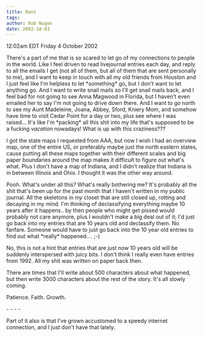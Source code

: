 ```yaml
---
title: Rant
tags: 
author: Rob Nugen
date: 2002-10-03
---
```


<p class=date>12:02am EDT Friday 4 October 2002</p>

<p>There's a part of me that is so scared to let go of my connections
to people in the world.  Like I feel driven to read livejournal
entries each day, and reply to all the emails I get (not all of them,
but all of them that are sent personally to me), and I want to keep in
touch with all my old friends from Houston and I just feel like I'm
helpless to let *something* go, but I don't want to let anything go.
And I want to write snail mails so I'll get snail mails back, and I
feel bad for not going to see Anna Magwood in Florida, but I haven't
even emailed her to say I'm not going to drive down there.  And I want
to go north to see my Aunt Madeleine, Joana, Abbey, Sford, Kniery Mom,
and somehow have time to visit Cedar Point for a day or two, plus see
where I was raised...  It's like I'm *packing* all this shit into my
life that's supposed to be a fucking <em>vacation</em> nowadays!  What
is up with this craziness???</p>

<p>I got the state maps I requested from AAA, but now I wish I had an
overview map, one of the entire US, or preferably maybe just the north
eastern states, cause putting all these maps together with their
different scales and big paper boundaries around the map makes it
difficult to figure out what's what.  Plus I don't have a map of
Indiana, and I didn't realize that Indiana is in between Illinois and
Ohio.  I thought it was the other way around.</p>

<p>Pooh.  What's under all this?  What's really bothering me?  It's
probably all the shit that's been up for the past month that I haven't
written in my public journal.  All the skeletons in <em>my</em> closet
that are still closed up, rotting and decaying in my mind.  I'm
thinking of declassifying everything maybe 10 years after it
happens.. by then people who might get pissed would probably not care
anymore, plus I wouldn't make a big deal out of it; I'd just go back
into my entries that are 10 years old and declassify them.  No
fanfare.  Someone would have to just go back into the 10 year old
entries to find out what *really* happened....  ;-)</p>

<p>No, this is not a hint that entries that are just now 10 years old
will be suddenly interspersed with juicy bits.  I don't think I really
even have entries from 1992.  All my shit was written on paper back
then.</p>

<p>There are times that I'll write about 500 characters about what
happened, but then write 3000 characters about the rest of the story.
It's all slowly coming.</p>

<p> Patience.  Faith.  Growth.</p>

<p>- - - -</p>

<p>Part of it also is that I've grown accustomed to a speedy internet
connection, and I just don't have that lately.</p>
